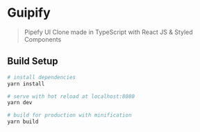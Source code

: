 # Guipify

> Pipefy UI Clone made in TypeScript with React JS & Styled Components

## Build Setup

``` bash
# install dependencies
yarn install

# serve with hot reload at localhost:8080
yarn dev

# build for production with minification
yarn build
```